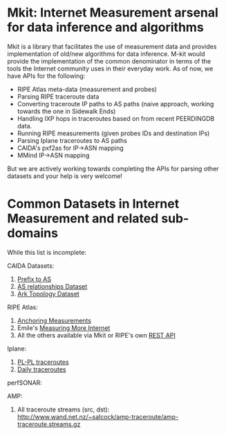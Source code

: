 Mkit: Internet Measurement arsenal for data inference and algorithms
====================================================================

Mkit is a library that facilitates the use of measurement data and provides implementation of old/new algorithms for data inference.
M-kit would provide the implementation of the common denominator in terms of the tools the Internet community uses in their everyday work.
As of now, we have APIs for the following:
* RIPE Atlas meta-data (measurement and probes)
* Parsing RIPE traceroute data
* Converting traceroute IP paths to AS paths (naive approach, working towards the one in Sidewalk Ends)
* Handling IXP hops in traceroutes based on from recent PEERDINGDB data.
* Running RIPE measurements (given probes IDs and destination IPs)
* Parsing Iplane traceroutes to AS paths
* CAIDA's pxf2as for IP->ASN mapping
* MMind IP->ASN mapping

But we are actively working towards completing the APIs for parsing other datasets and your help is very welcome!

Common Datasets in Internet Measurement and related sub-domains
===============================================================
While this list is incomplete:

CAIDA Datasets:
1. [Prefix to AS](http://data.caida.org/datasets/routing/routeviews-prefix2as/)
2. [AS relationships Dataset](http://data.caida.org/datasets/as-relationships/serial-1/)
3. [Ark Topology Dataset](http://www.caida.org/data/active/ipv4_routed_24_topology_dataset.xml)

RIPE Atlas:
1. [Anchoring Measurements](https://labs.ripe.net/Members/suzanne_taylor_muzzin/announcing-the-ripe-atlas-anchors-service)
2. Emile's [Measuring More Internet](https://labs.ripe.net/Members/emileaben/measuring-more-internet-with-ripe-atlas)
3. All the others available via Mkit or RIPE's own [REST API](https://labs.ripe.net/ripe-database/database-api/api-documentation)

Iplane:
1. [PL-PL traceroutes](http://revtr.cs.washington.edu/pl_pl_traceroutes/)
2. [Daily traceroutes](http://iplane.cs.washington.edu/data/today/traces_2016_02_23.tar.gz)

perfSONAR:

AMP:
1. All traceroute streams (src, dst): http://www.wand.net.nz/~salcock/amp-traceroute/amp-traceroute.streams.gz